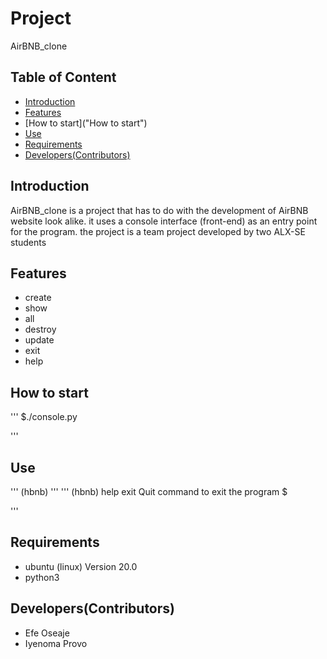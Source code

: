 # Project
AirBNB_clone
## Table of Content
* [Introduction]("Introduction")
* [Features]("Features")
* [How to start]("How to start")
* [Use]("Use")
* [Requirements]("Requirements")
* [Developers(Contributors)]("Contributors")

## Introduction
AirBNB_clone is a project that has to do with the development of AirBNB website look alike.
it uses a console interface (front-end) as an entry point for the program.
the project is a team project developed by two ALX-SE students

## Features
* create
* show
* all
* destroy
* update
* exit
* help

## How to start
'''
$./console.py

'''

##  Use
'''
(hbnb) <command> <arguments>
'''
'''
(hbnb) help exit
Quit command to exit the program
$

'''

## Requirements
* ubuntu (linux) Version 20.0
* python3

## Developers(Contributors)
* Efe Oseaje
* Iyenoma Provo
